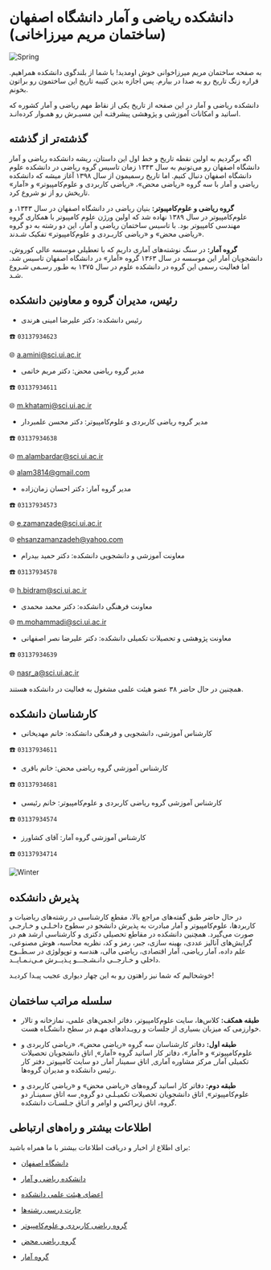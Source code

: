 # دانشکده ریاضی و آمار دانشگاه اصفهان (ساختمان مریم میرزاخانی)


![Spring](statics/Spring-1.jpg)


به صفحه ساختمان مریم میرزاخوانی خوش اومدید! با شما از بلندگوی دانشکده همراهیم. قراره زنگ تاریخ رو به صدا در بیارم. پس اجازه بدین کتیبه تاریخ این ساختمون رو براتون بخونم.


دانشکده ریاضی و آمار در این صفحه از تاریخ یکی از نقاط مهم ریاضی و آمار کشوره که اساتید و امکانات آموزشی و پژوهشی پیشرفتـه این مسیـرش رو همـوار کرده‌انـد.


## گذشته‌تر از گذشته


اگه برگردیم به اولین نقطه تاریخ و خط اول این داستان، ریشه دانشکده ریاضی و آمار دانشگاه اصفهان رو می‌تونیم به سال ۱۳۴۳ زمان تاسیس گروه ریاضی در دانشکده علوم دانشگاه اصفهان دنبال کنیم. اما تاریخ رسمیمون از سال ۱۳۹۸ آغاز میشه که دانشکده ریاضی و آمار با سه گروه «ریاضی محض»، «ریاضی کاربردی و علوم‌کامپیوتر» و «آمار» تاریخش رو از نو شروع کرد.


**گروه ریاضی و علوم‌کامپبوتر:** بنیان ریاضی در دانشگاه اصفهان در سال ۱۳۴۳، و علوم‌کامپیوتر در سال ۱۳۸۹ نهاده شد که اولین ورژن علوم کامپیوتر با همکاری گروه مهندسی کامپیوتر بود. با تاسیس ساختمان ریاضی و آمار، این دو رشته به دو گروه «ریاضی محض» و «ریاضی کاربـردی و علوم‌کامپیوتر» تفکیک شـدند. 


**گروه آمار:** در سنگ نوشته‌های آماری داریم که با تعطیلی موسسه عالی کوروش، دانشجویان آمار این موسسه در سال ۱۳۶۳ گروه «آمار» در دانشگاه اصفهان تاسیس شد. اما فعالیت رسمی این گروه در دانشکده علوم در سال ۱۳۷۵ به طـور رسـمی شـروع شـد.


## رئیس، مدیران گروه و معاونین دانشکده


- رئیس دانشکده: دکتر علیرضا امینی هرندی
  

☎️ `03137934623`


🌐 [a.amini@sci.ui.ac.ir](mailto:a.amini@sci.ui.ac.ir)
  
  
- مدیر گروه ریاضی محض: دکتر مریم خاتمی
  
  
☎️ `03137934611`


🌐 [m.khatami@sci.ui.ac.ir](mailto:m.khatami@sci.ui.ac.ir)
  
  
- مدیر گروه ریاضی کاربردی و علوم‌کامپیوتر: دکتر محسن علمبردار
  
  
☎️ `03137934638`
  
  
🌐 [m.alambardar@sci.ui.ac.ir](mailto:m.alambardar@sci.ui.ac.ir)


🌐 [alam3814@gmail.com](mailto:alam3814@gmail.com)
  
  
- مدیر گروه آمار: دکتر احسان زمان‌زاده 
  
  
☎️ `03137934573`
  
  
🌐 [e.zamanzade@sci.ui.ac.ir](mailto:e.zamanzade@sci.ui.ac.ir)


🌐 [ehsanzamanzadeh@yahoo.com](mailto:ehsanzamanzadeh@yahoo.com)
  
  
- معاونت آموزشی و دانشجویی دانشکده: دکتر حمید بیدرام
  
  
☎️ `03137934578`


🌐 [h.bidram@sci.ui.ac.ir](mailto:h.bidram@sci.ui.ac.ir)


- معاونت فرهنگی دانشکده: دکتر محمد محمدی
  
  
🌐 [m.mohammadi@sci.ui.ac.ir](mailto:m.mohammadi@sci.ui.ac.ir)


- معاونت پژوهشی و تحصیلات تکمیلی دانشکده: دکتر علیرضا نصر اصفهانی
  
  
☎️ `03137934639`


🌐 [nasr_a@sci.ui.ac.ir](mailto:nasr_a@sci.ui.ac.ir)


همچنین در حال حاضر ۳۸ عضو هیئت علمی مشغول به فعالیت در دانشکده هستند. 


## کارشناسان دانشکده


- کارشناس آموزشی، دانشجویی و فرهنگی دانشکده: خانم مهدیخانی
  
  
☎️ `03137934611` 


- کارشناس آموزشی گروه ریاضی محض: خانم باقری 
  
  
☎️ `03137934681`


- کارشناس آموزشی گروه ریاضی کاربردی و علوم‌کامپیوتر: خانم رئیسی 
  
  
☎️ `03137934574`


  - کارشناس آموزشی گروه آمار: آقای کشاورز


☎️ `03137934714`


![Winter](statics/Winter-1.jpg)
  
  
## پذیرش دانشکده


در حال حاضر طبق گفته‌های مراجع بالا، مقطع کارشناسی در رشته‌‌های ریاضیات و کاربردها، علوم‌کامپیوتر و آمار مبادرت به پذیرش دانشجو در سطوح داخـلـی و خـارجـی صورت می‌گیرد. 
همچنین دانشکده در مقاطع تحصیلی دکتری و کارشناسی ارشد هم در گرایش‌های آنالیز عددی، بهینه سازی، جبر، رمز و کد، نظریه محاسبه، هوش مصنوعی، علم داده، آمار ریاضی، آمار اقتصادی، ریاضی مالی، هندسه و توپولوژی در سـطــوح داخلی و خـارجــی دانـشـجـــو پـذیــرش مـی‌نـمـایــد.


خوشحالیم که شما نیز راهتون رو به این چهار دیواری عجیب پیـدا کردیـد! 


## سلسله مراتب ساختمان


- **طبقه همکف:** کلاس‌ها، سایت علوم‌کامپیوتر، دفاتر انجمن‌های علمی، نمازخانه و تالار خوارزمی که میزبان بسیاری از جلسات و رویـدادهای مهـم در سطح دانشگـاه هست.
  
  
- **طبقه اول:** دفاتر کارشناسان سه گروه «ریاضی محض»، «ریاضی کاربردی و علوم‌کامپیوتر» و «آمار»، دفاتر کار اساتید گروه «آمار»˛ اتاق دانشجویان تحصیلات تکمیلی آمار˛ مرکز مشاوره آماری˛ اتاق سمینار آمار˛ دو سایت کامپیوتر˛ دفتر کار رئیس دانشکده و مدیران گروه‌‌ها.
  
  
- **طبقه دوم:** دفاتر کار اساتید گروه‌های «ریاضی محض» و «ریاضی کاربردی و علوم‌کامپیوتر»˛ اتاق دانشجویان تحصیلات تکمیـلـی دو گروه˛ سه اتاق سمینـار دو گروه، اتاق زیراکس و اوامر و اتـاق جـلسـات دانشکده.


## اطلاعات بیشتر و راه‌های ارتباطی


برای اطلاع از اخبار و دریافت اطلاعات بیشتر با ما همراه باشید:


- [دانشگاه اصفهان](https://www.ui.ac.ir/)
   
   
- [دانشکده ریاضی و آمار](https://mcs.ui.ac.ir/)
  

- [اعضای هیئت علمی دانشکده](/دانشکده/اساتید)
  
  
- [چارت درسی رشته‌ها](/دانشکده/امور%20آموزشی/برنامه%20آموزشی)
  

- [گروه ریاضی کاربردی و علوم‌کامپیوتر](https://mcs.ui.ac.ir/amcs)


- [گروه ریاضی محض](https://mcs.ui.ac.ir/pmath)


- [گروه آمار](https://mcs.ui.ac.ir/stat)
